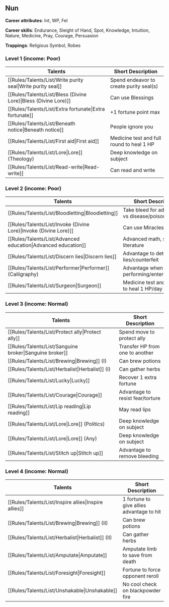 
## Nun

**Career attributes**: Int, WP, Fel

**Career skills**: Endurance, Sleight of Hand, Spot, Knowledge, Intuition, Nature, Medicine, Pray, Courage, Persuasion

**Trappings**: Religious Symbol, Robes

### Level 1 (income: Poor)

| Talents | Short Description |
| --- | --- |
| [[Rules/Talents/List/Write purity seal\|Write purity seal]] | Spend endeavor to create purity seal(s) |
| [[Rules/Talents/List/Bless (Divine Lore)\|Bless (Divine Lore)]] | Can use Blessings |
| [[Rules/Talents/List/Extra fortunate\|Extra fortunate]] | +1 fortune point max |
| [[Rules/Talents/List/Beneath notice\|Beneath notice]] | People ignore you |
| [[Rules/Talents/List/First aid\|First aid]] | Medicine test and full round to heal 1 HP |
| [[Rules/Talents/List/Lore\|Lore]] (Theology) | Deep knowledge on subject |
| [[Rules/Talents/List/Read-write\|Read-write]] | Can read and write |


### Level 2 (income: Poor)

| Talents | Short Description |
| --- | --- |
| [[Rules/Talents/List/Bloodletting\|Bloodletting]] | Take bleed for advantage vs disease/poison |
| [[Rules/Talents/List/Invoke (Divine Lore)\|Invoke (Divine Lore)]] | Can use Miracles |
| [[Rules/Talents/List/Advanced education\|Advanced education]] | Advanced math, science, literature |
| [[Rules/Talents/List/Discern lies\|Discern lies]] | Advantage to detect lies/counterfeit |
| [[Rules/Talents/List/Performer\|Performer]] (Calligraphy) | Advantage when performing/entertaining/art |
| [[Rules/Talents/List/Surgeon\|Surgeon]] | Medicine test and 1 hour to heal 1 HP/day |


### Level 3 (income: Normal)

| Talents | Short Description |
| --- | --- |
| [[Rules/Talents/List/Protect ally\|Protect ally]] | Spend move to protect ally |
| [[Rules/Talents/List/Sanguine broker\|Sanguine broker]] | Transfer HP from one to another |
| [[Rules/Talents/List/Brewing\|Brewing]] (I) | Can brew potions |
| [[Rules/Talents/List/Herbalist\|Herbalist]] (I) | Can gather herbs |
| [[Rules/Talents/List/Lucky\|Lucky]] | Recover 1 extra fortune |
| [[Rules/Talents/List/Courage\|Courage]] | Advantage to resist fear/torture |
| [[Rules/Talents/List/Lip reading\|Lip reading]] | May read lips |
| [[Rules/Talents/List/Lore\|Lore]] (Politics) | Deep knowledge on subject |
| [[Rules/Talents/List/Lore\|Lore]] (Any) | Deep knowledge on subject |
| [[Rules/Talents/List/Stitch up\|Stitch up]] | Advantage to remove bleeding |


### Level 4 (income: Normal)

| Talents | Short Description |
| --- | --- |
| [[Rules/Talents/List/Inspire allies\|Inspire allies]] | 1 fortune to give allies advantage to hit |
| [[Rules/Talents/List/Brewing\|Brewing]] (II) | Can brew potions |
| [[Rules/Talents/List/Herbalist\|Herbalist]] (II) | Can gather herbs |
| [[Rules/Talents/List/Amputate\|Amputate]] | Amputate limb to save from death |
| [[Rules/Talents/List/Foresight\|Foresight]] | Fortune to force opponent reroll |
| [[Rules/Talents/List/Unshakable\|Unshakable]] | No cool check on blackpowder fire |


